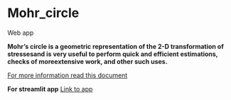 # Mohr_circle
Web app

**Mohr’s circle is a geometric representation of the 2-D transformation of stressesand is very useful to perform quick and efficient estimations, checks of moreextensive work, and other such uses.**

[For more information read this document](https://web.mit.edu/16.unified/www/FALL/materials/documents/HO-M-6(Mohrs)(08).pdf)

**For streamlit app**
[Link to app](https://sleepy-castle-83129.herokuapp.com/)
